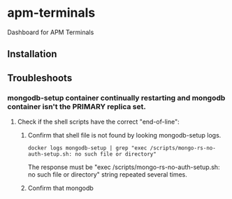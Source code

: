 # apm-terminals
Dashboard for APM Terminals

## Installation

## Troubleshoots

### mongodb-setup container continually restarting and mongodb container isn't the PRIMARY replica set.

1. Check if the shell scripts have the correct "end-of-line":

    1. Confirm that shell file is not found by looking mongodb-setup logs.
    
       ```docker logs mongodb-setup | grep "exec /scripts/mongo-rs-no-auth-setup.sh: no such file or directory"```

        The response must be "exec /scripts/mongo-rs-no-auth-setup.sh: no such file or directory" string repeated  several times.

    2. Confirm that mongodb
